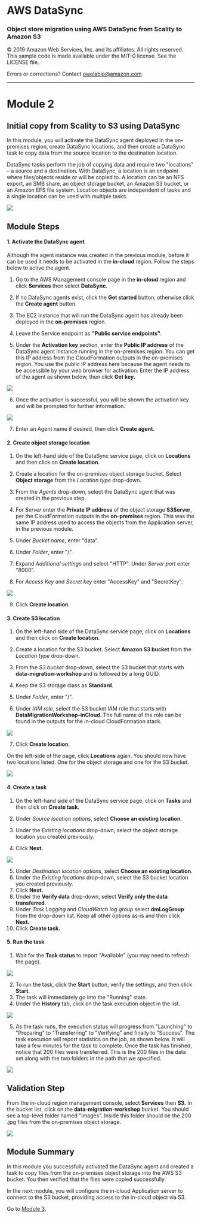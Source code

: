 # **AWS DataSync**

### Object store migration using AWS DataSync from Scality to Amazon S3

© 2019 Amazon Web Services, Inc. and its affiliates. All rights reserved.
This sample code is made available under the MIT-0 license. See the LICENSE file.

Errors or corrections? Contact [owolabip@amazon.com](mailto:owolabip@amazon.com).

---

# Module 2
## Initial copy from Scality to S3 using DataSync

In this module, you will activate the DataSync agent deployed in the on-premises region, create DataSync locations, and then create a DataSync task to copy data from the source location to the destination location.

DataSync tasks perform the job of copying data and require two &quot;locations&quot; – a source and a destination.  With DataSync, a location is an endpoint where files/objects reside or will be copied to.  A location can be an NFS export, an SMB share, an object storage bucket, an Amazon S3 bucket, or an Amazon EFS file system.  Location objects are independent of tasks and a single location can be used with multiple tasks.

![](../images/mod2arch.png)

## Module Steps

#### 1. Activate the DataSync agent

Although the agent instance was created in the previous module, before it can be used it needs to be activated in the **in-cloud** region.  Follow the steps below to active the agent.

1. Go to the AWS Management console page in the **in-cloud** region and click  **Services**  then select  **DataSync.**
2. If no DataSync agents exist, click the **Get started** button, otherwise click the **Create agent** button.
3. The EC2 instance that will run the DataSync agent has already been deployed in the **on-premises** region.
4. Leave the Service endpoint as **"Public service endpoints"**.

5. Under the **Activation key** section, enter the **Public IP address** of the DataSync agent instance running in the on-premises region.  You can get this IP address from the CloudFormation outputs in the on-premises region.  You use the public IP address here because the agent needs to be accessible by your web browser for activation.  Enter the IP address of the agent as shown below, then click **Get key.**

  ![](../images/mod2ds1.png)

6. Once the activation is successful, you will be shown the activation key and will be prompted for further information.

  ![](../images/mod2ds2.png)

7. Enter an Agent name if desired, then click **Create agent**.

#### 2. Create object storage location

1. On the left-hand side of the DataSync service page, click on **Locations** and then click on **Create location**.

2. Create a location for the on-premises object storage bucket.  Select **Object storage** from the _Location type_ drop-down.
3. From the _Agents_ drop-down, select the DataSync agent that was created in the previous step.
4. For _Server_ enter the **Private IP address** of the object storage **S3Server**, per the CloudFormation outputs in the **on-premises** region.  This was the same IP address used to access the objects from the Application server, in the previous module.
5. Under _Bucket name_, enter &quot;data&quot;.
6. Under _Folder_, enter &quot;/&quot;. 
7. Expand _Additional settings_ and select &quot;HTTP&quot;. Under _Server port_ enter &quot;8000&quot;.
8. For _Access Key_ and _Secret key_ enter &quot;AccessKey&quot; and &quot;SecretKey&quot;.

  ![](../images/mod2ds3.png)

9. Click **Create location**.

#### 3. Create S3 location

1. On the left-hand side of the DataSync service page, click on **Locations** and then click on **Create location**.

2. Create a location for the S3 bucket.  Select **Amazon S3 bucket** from the _Location type_ drop-down.
3. From the _S3 bucket_ drop-down, select the S3 bucket that starts with **data-migration-workshop** and is followed by a long GUID.
4. Keep the S3 storage class as **Standard**.
5. Under _Folder_, enter &quot;/&quot;. 
6. Under _IAM role_, select the S3 bucket IAM role that starts with **DataMigrationWorkshop-inCloud**.  The full name of the role can be found in the outputs for the in-cloud CloudFormation stack.

  ![](../images/mod2ds4.png)

7. Click **Create location**.

On the left-side of the page, click **Locations** again.  You should now have two locations listed.  One for the object storage and one for the S3 bucket.

![](../images/mod2ds5.png)

#### 4. Create a task

1. On the left-hand side of the DataSync service page, click on **Tasks** and then click on **Create task**.

2. Under _Source location options_, select **Choose an existing location**.
3. Under the _Existing locations_ drop-down, select the object storage location you created previously.
4. Click **Next.**

  ![](../images/mod2ds6.png)

5. Under _Destination location options_, select **Choose an existing location**.
6. Under the _Existing locations_ drop-down, select the S3 bucket location you created previously.
7. Click **Next.**
8. Under the **Verify data** drop-down, select **Verify only the data transferred**. 
9. Under _Task Logging_ and _CloudWatch log group_ select **dmLogGroup** from the drop-down list. Keep all other options as-is and then click **Next.**
10. Click **Create task.**

#### 5. Run the task

1. Wait for the **Task status** to report &quot;Available&quot; (you may need to refresh the page).

  ![](../images/mod2ds7.png)

2. To run the task, click the **Start** button, verify the settings, and then click **Start**.
3. The task will immediately go into the &quot;Running&quot; state.
4. Under the **History** tab, click on the task execution object in the list.

  ![](../images/mod2ds8.png)

5. As the task runs, the execution status will progress from &quot;Launching&quot; to &quot;Preparing&quot; to &quot;Transferring&quot; to &quot;Verifying&quot; and finally to &quot;Success&quot;.  The task execution will report statistics on the job, as shown below.  It will take a few minutes for the task to complete.  Once the task has finished, notice that 200 files were transferred.  This is the 200 files in the data set along with the two folders in the path that we specified.

  ![](../images/mod2ds9.png)

## Validation Step

From the in-cloud region management console, select **Services** then **S3.**  In the bucket list, click on the **data-migration-workshop** bucket.  You should see a top-level folder named &quot;images&quot;. Inside this folder should be the 200 .jpg files from the on-premises object storage.

![](../images/mod2validate.png)

## Module Summary

In this module you successfully activated the DataSync agent and created a task to copy files from the on-premises object storage into the AWS S3 bucket.  You then verified that the files were copied successfully.

In the next module, you will configure the in-cloud Application server to connect to the S3 bucket, providing access to the in-cloud object via S3.

Go to [Module 3](../module3/).
